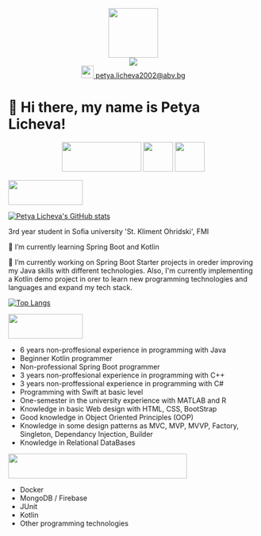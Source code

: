 <div id="header" align="center">
  <img src="https://media.tenor.com/bmI8NqhrsfkAAAAC/programming-java.gif" width="100"/>
</div>

<div align="center">
  <a href="https://www.linkedin.com/in/petya-licheva/">
    <img src="https://img.shields.io/badge/Follow%20me%20on-LinkedIn-blue"></img>
  </a>
</div> 

<div align="center">
  <a href="petya.licheva2002@abv.bg">
    <img src="https://cdn-icons-png.flaticon.com/512/482/482948.png" width="25"></img>
    <span> petya.licheva2002@abv.bg </span>
  </a>
</div>

<h1> 👋 Hi there, my name is Petya Licheva! </h1>

<p align="center">
  <img src="https://cdn.icon-icons.com/icons2/2530/PNG/512/java_button_icon_151928.png" style="width:160px; height:60px"></img>
  <img src="https://cdn.icon-icons.com/icons2/7/PNG/128/mimetypes_Csharp_423.png" style="width:60px; height: 60px"></img>
  <img src="https://cdn.icon-icons.com/icons2/2148/PNG/512/c_icon_132529.png" style="width:60px; height: 60px"></img>
</p>

<a>
  <img src="https://img.shields.io/badge/Tech-Stack-blue" style="width:150px; height: 50px"></img>
</a> 

[![Petya Licheva's GitHub stats](https://github-readme-stats.vercel.app/api/top-langs?username=pety02&hide=html,scss,stylus,blade,jupyter%20notebook,python,css,shell,batchfile,dockerfile,typescript&theme=algolia&show_icons=true)](https://github.com/pety02)

<div>
  <p> 3rd year student in Sofia university 'St. Kliment Ohridski', FMI </p>
  <p> 🌱 I’m currently learning Spring Boot and Kotlin </p>
  <p> 🔭 I’m currently working on Spring Boot Starter projects in oreder improving my Java skills with different technologies. Also, I'm currently implementing a Kotlin demo project in orer to learn new programming technologies and languages and expand my tech stack.  </p>
</div>

[![Top Langs](https://github-readme-stats.vercel.app/api?username=pety02&theme=algolia&show_icons=true)](https://github.com/pety02)

<div>
  <a>
    <img src="https://img.shields.io/badge/My-Experience-orange" style="width:150px; height: 50px"></img>
  </a> 
  <ul>
    <li> 6 years non-proffesional experience in programming with Java </li>
    <li> Beginner Kotlin programmer </li>
    <li> Non-professional Spring Boot programmer </li>
    <li> 3 years non-proffesional experience in programming with C++ </li> 
    <li> 3 years non-proffessional experience in programming with C# </li>
    <li> Programming with Swift at basic level </li>
    <li> One-semester in the university experience with MATLAB and R </li>
    <li> Knowledge in basic Web design with HTML, CSS, BootStrap </li>
    <li> Good knowledge in Object Oriented Principles (OOP) </li>
    <li> Knowledge in some design patterns as MVC, MVP, MVVP, Factory, Singleton, Dependancy Injection, Builder </li>
    <li> Knowledge in Relational DataBases</li>
  </ul>
  
  <a>
    <img src="https://img.shields.io/badge/Technologies-That%20I%20Am%20Interested%20In-green" style="width:360px; height:50px"></img>
  </a>
  <ul>
    <li> Docker </li>
    <li> MongoDB / Firebase </li>
    <li> JUnit </li>
    <li> Kotlin </li>
    <li> Other programming technologies </li>
  </ul>
</div>
